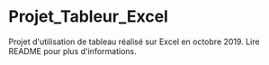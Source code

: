 # Projet_Tableur_Excel
Projet d'utilisation de tableau réalisé sur Excel en octobre 2019. Lire README pour plus d'informations.
